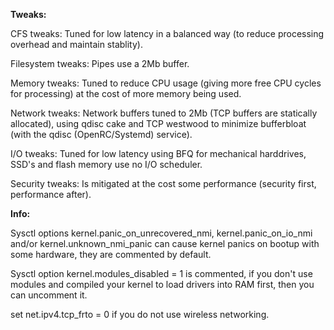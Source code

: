 **Tweaks:**

CFS tweaks: Tuned for low latency in a balanced way (to reduce processing overhead and maintain stablity).

Filesystem tweaks: Pipes use a 2Mb buffer.

Memory tweaks: Tuned to reduce CPU usage (giving more free CPU cycles for processing) at the cost of more memory being used.

Network tweaks: Network buffers tuned to 2Mb (TCP buffers are statically allocated), using qdisc cake and TCP westwood to minimize bufferbloat (with the qdisc (OpenRC/Systemd) service).

I/O tweaks: Tuned for low latency using BFQ for mechanical harddrives, SSD's and flash memory use no I/O scheduler.

Security tweaks: Is mitigated at the cost some performance (security first, performance after).

**Info:**

Sysctl options kernel.panic_on_unrecovered_nmi, kernel.panic_on_io_nmi and/or kernel.unknown_nmi_panic can cause kernel panics on bootup with some hardware, they are commented by default.

Sysctl option kernel.modules_disabled = 1 is commented, if you don't use modules and compiled your kernel to load drivers into RAM first, then you can uncomment it.

set net.ipv4.tcp_frto = 0 if you do not use wireless networking.
